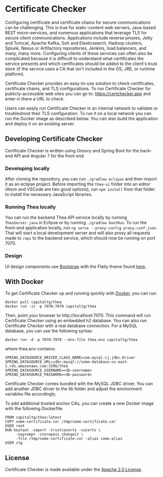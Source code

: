 Certificate Checker
=================

Configuring certificate and certificate chains for secure communications can be challenging.  This is true for static-content web servers, Java-based REST micro-services, and numerous applications that leverage TLS for secure client communications.  Applications include reverse proxies, Jetty and Tomcat, Apache Kafka, Solr and Elasticsearch, Hadoop clusters, Splunk, Nexus or Artifactory repositories, Jenkins, load balancers, and many, many more.  Configuring clients of these services can often also be complicated because it is difficult to understand what certificates the service presents and which certificates should be added to the client's trust store (if the service uses a CA that isn't included in the OS, JRE, or runtime platform).

Certificate Checker provides an easy-to-use solution to check certificates, certificate chains, and TLS configurations.  To run Certificate Checker for publicly-accessible web sites you can go to: https://certchecker.app and enter in there a URL to check.

Users can easily run Certificate Checker in an internal network to validate or troubleshoot their TLS configuration. To run it on a local network you can run the Docker image as described below.  You can also build the application and deploy it on an existing server.

## Developing Certificate Checker

Certificate Checker is written using Groovy and Spring Boot for the back-end API and Angular 7 for the front end.

### Developing locally
After cloning the repository, you can run `./gradlew eclipse` and then import it as an eclipse project.  Before importing the `thea-ui` folder into an editor (Atom and VSCode are two good options), run `npm install` from that folder to install the necessary JavaScript libraries.

### Running Thea locally
You can run the backend Thea API service locally by running `TheaServer.java` in Eclipse or by running `./gradlew bootRun`.  To run the front-end application locally, run `ng serve --proxy-config proxy.conf.json`.  That will start a local development server and will also proxy all requests made to `/api` to the backend service, which should now be running on port 7070.

### Design
UI design components use [Bootstrap](https://getbootstrap.com) with the Flatly theme found [here](https://bootswatch.com/flatly/).

## With Docker
To get Certificate Checker up and running quickly with [Docker](https://www.docker.com/), you can run:

```
docker pull capitaltg/thea
docker run -it -p 7070:7070 capitaltg/thea
```

Then, point your browser to http://localhost:7070. This command will run Certificate Checker using an embedded h2 database.  You can also run Certificate Checker with a real database connection. For a MySQL database, you can use the following syntax: 

```
docker run -d -p 7070:7070 --env-file thea.env capitaltg/thea
```

where thea.env contains:

```
SPRING_DATASOURCE_DRIVER_CLASS_NAME=com.mysql.cj.jdbc.Driver
SPRING_DATASOURCE_URL=jdbc:mysql://some-database.us-east-1.rds.amazonaws.com:3306/thea
SPRING_DATASOURCE_USERNAME=<db-username>
SPRING_DATASOURCE_PASSWORD=<db-password>
```

Certificate Checker comes bundled with the MySQL JDBC driver.  You can add another JDBC driver to the lib folder and adjust the environment variables file accordingly.

To add additional trusted anchor CAs, you can create a new Docker image with the following Dockerfile:

```
FROM capitaltg/thea:latest
COPY some-certificate.cer /tmp/some-certificate.cer
USER root
RUN keytool -import -trustcacerts -cacerts \
     -noprompt -storepass changeit \
     -file /tmp/some-certificate.cer -alias some-alias
USER ctg
```

License
-------
Certificate Checker is made available under the [Apache 2.0 License](http://www.apache.org/licenses/LICENSE-2.0).

